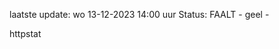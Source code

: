 laatste update: 
wo 13-12-2023 14:00   uur 
Status: FAALT - geel - 
<div class="service Y">httpstat</div>
